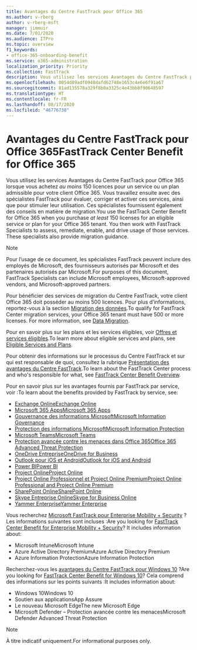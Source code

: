 ```yaml
---
title: Avantages du Centre FastTrack pour Office 365
ms.author: v-rberg
author: v-rberg-msft
manager: jimmuir
ms.date: 7/01/2020
ms.audience: ITPro
ms.topic: overview
f1_keywords:
- office-365-onboarding-benefit
ms.service: o365-administration
localization_priority: Priority
ms.collection: FastTrack
description: Vous utilisez les services Avantages du Centre FastTrack pour Office 365 lorsque vous achetez au moins 150 licences pour un service ou un plan admissible pour votre client Office 365. Vous travaillez ensuite avec des spécialistes FastTrack pour évaluer, corriger et activer ces services, ainsi que pour stimuler leur utilisation. Ces spécialistes fournissent également des conseils en matière de migration.
ms.openlocfilehash: 0054d89adf0948dafd62748e1653c4e6e6f91a67
ms.sourcegitcommit: 81ad135578a329f8b0a3325c4e43bb8f90648597
ms.translationtype: HT
ms.contentlocale: fr-FR
ms.lasthandoff: 08/17/2020
ms.locfileid: "46776738"
---
```

# <a name="fasttrack-center-benefit-for-office-365"></a><span data-ttu-id="9e03f-105">Avantages du Centre FastTrack pour Office 365</span><span class="sxs-lookup"><span data-stu-id="9e03f-105">FastTrack Center Benefit for Office 365</span></span>

<span data-ttu-id="9e03f-p102">Vous utilisez les services Avantages du Centre FastTrack pour Office 365 lorsque vous achetez *au moins* 150 licences pour un service ou un plan admissible pour votre client Office 365. Vous travaillez ensuite avec des spécialistes FastTrack pour évaluer, corriger et activer ces services, ainsi que pour stimuler leur utilisation. Ces spécialistes fournissent également des conseils en matière de migration.</span><span class="sxs-lookup"><span data-stu-id="9e03f-p102">You use the FastTrack Center Benefit for Office 365 when you purchase  *at least*  150 licenses for an eligible service or plan for your Office 365 tenant. You then work with FastTrack Specialists to assess, remediate, enable, and drive usage of those services. These specialists also provide migration guidance.</span></span> 
  
> [!NOTE]
> <span data-ttu-id="9e03f-109">Pour l’usage de ce document, les spécialistes FastTrack peuvent inclure des employés de Microsoft, des fournisseurs autorisés par Microsoft et des partenaires autorisés par Microsoft.</span><span class="sxs-lookup"><span data-stu-id="9e03f-109">For purposes of this document, FastTrack Specialists can include Microsoft employees, Microsoft-approved vendors, and Microsoft-approved partners.</span></span> 
  
<span data-ttu-id="9e03f-p103">Pour bénéficier des services de migration du Centre FastTrack, votre client Office 365 doit posséder au moins 500 licences. Pour plus d’informations, reportez-vous à la section [Migration des données](O365-data-migration.md).</span><span class="sxs-lookup"><span data-stu-id="9e03f-p103">To qualify for FastTrack Center migration services, your Office 365 tenant must have 500 or more licenses. For more information, see [Data Migration](O365-data-migration.md).</span></span>
  
<span data-ttu-id="9e03f-112">Pour en savoir plus sur les plans et les services éligibles, voir [Offres et services éligibles](M365-eligible-services-and-plans.md).</span><span class="sxs-lookup"><span data-stu-id="9e03f-112">To learn more about eligible services and plans, see [Eligible Services and Plans](M365-eligible-services-and-plans.md).</span></span>
  
<span data-ttu-id="9e03f-113">Pour obtenir des informations sur le processus du Centre FastTrack et sur qui est responsable de quoi, consultez la rubrique [Présentation des avantages du Centre FastTrack](O365-fasttrack-benefit-overview.md).</span><span class="sxs-lookup"><span data-stu-id="9e03f-113">To learn about the FastTrack Center process and who's responsible for what, see [FastTrack Center Benefit Overview](O365-fasttrack-benefit-overview.md).</span></span>

<span data-ttu-id="9e03f-114">Pour en savoir plus sur les avantages fournis par FastTrack par service, voir :</span><span class="sxs-lookup"><span data-stu-id="9e03f-114">To learn about the benefits provided by FastTrack by service, see:</span></span>

- [<span data-ttu-id="9e03f-115">Exchange Online</span><span class="sxs-lookup"><span data-stu-id="9e03f-115">Exchange Online</span></span>](O365-fasttrack-responsibilities.md#exchange-online)
- [<span data-ttu-id="9e03f-116">Microsoft 365 Apps</span><span class="sxs-lookup"><span data-stu-id="9e03f-116">Microsoft 365 Apps</span></span>](O365-fasttrack-responsibilities.md#microsoft-365-apps)
- [<span data-ttu-id="9e03f-117">Gouvernance des informations Microsoft</span><span class="sxs-lookup"><span data-stu-id="9e03f-117">Microsoft Information Governance</span></span>](O365-fasttrack-responsibilities.md#microsoft-information-governance)
- [<span data-ttu-id="9e03f-118">Protection des informations Microsoft</span><span class="sxs-lookup"><span data-stu-id="9e03f-118">Microsoft Information Protection</span></span>](O365-fasttrack-responsibilities.md#microsoft-information-protection)
- [<span data-ttu-id="9e03f-119">Microsoft Teams</span><span class="sxs-lookup"><span data-stu-id="9e03f-119">Microsoft Teams</span></span>](O365-fasttrack-responsibilities.md#microsoft-teams)
- [<span data-ttu-id="9e03f-120">Protection avancée contre les menaces dans Office 365</span><span class="sxs-lookup"><span data-stu-id="9e03f-120">Office 365 Advanced Threat Protection</span></span>](O365-fasttrack-responsibilities.md#office-365-advanced-threat-protection)
- [<span data-ttu-id="9e03f-121">OneDrive Entreprise</span><span class="sxs-lookup"><span data-stu-id="9e03f-121">OneDrive for Business</span></span>](O365-fasttrack-responsibilities.md#onedrive-for-business)
- [<span data-ttu-id="9e03f-122">Outlook pour iOS et Android</span><span class="sxs-lookup"><span data-stu-id="9e03f-122">Outlook for iOS and Android</span></span>](O365-fasttrack-responsibilities.md#outlook-for-ios-and-android)
- [<span data-ttu-id="9e03f-123">Power BI</span><span class="sxs-lookup"><span data-stu-id="9e03f-123">Power BI</span></span>](O365-fasttrack-responsibilities.md#power-bi)
- [<span data-ttu-id="9e03f-124">Project Online</span><span class="sxs-lookup"><span data-stu-id="9e03f-124">Project Online</span></span>](O365-fasttrack-responsibilities.md#project-online)
- [<span data-ttu-id="9e03f-125">Project Online Professionnel et Project Online Premium</span><span class="sxs-lookup"><span data-stu-id="9e03f-125">Project Online Professional and Project Online Premium</span></span>](O365-fasttrack-responsibilities.md#project-online-professional-and-project-online-premium)
- [<span data-ttu-id="9e03f-126">SharePoint Online</span><span class="sxs-lookup"><span data-stu-id="9e03f-126">SharePoint Online</span></span>](O365-fasttrack-responsibilities.md#sharepoint-online)
- [<span data-ttu-id="9e03f-127">Skype Entreprise Online</span><span class="sxs-lookup"><span data-stu-id="9e03f-127">Skype for Business Online</span></span>](O365-fasttrack-responsibilities.md#skype-for-business-online)
- [<span data-ttu-id="9e03f-128">Yammer Enterprise</span><span class="sxs-lookup"><span data-stu-id="9e03f-128">Yammer Enterprise</span></span>](O365-fasttrack-responsibilities.md#yammer-enterprise)
  
<span data-ttu-id="9e03f-p104">Vous recherchez [Microsoft FastTrack pour Enterprise Mobility + Security](EMS-fasttrack-benefit-for-EMS.md) ? Les informations suivantes sont incluses :</span><span class="sxs-lookup"><span data-stu-id="9e03f-p104">Are you looking for [FastTrack Center Benefit for Enterprise Mobility + Security](EMS-fasttrack-benefit-for-EMS.md)? It includes information about:</span></span>
  
- <span data-ttu-id="9e03f-131">Microsoft Intune</span><span class="sxs-lookup"><span data-stu-id="9e03f-131">Microsoft Intune</span></span>
- <span data-ttu-id="9e03f-132">Azure Active Directory Premium</span><span class="sxs-lookup"><span data-stu-id="9e03f-132">Azure Active Directory Premium</span></span> 
- <span data-ttu-id="9e03f-133">Azure Information Protection</span><span class="sxs-lookup"><span data-stu-id="9e03f-133">Azure Information Protection</span></span>

<span data-ttu-id="9e03f-134">Recherchez-vous les [avantages du Centre FastTrack pour Windows 10](Win-10-fasttrack-benefit-for-Windows-10.md) ?</span><span class="sxs-lookup"><span data-stu-id="9e03f-134">Are you looking for [FastTrack Center Benefit for Windows 10](Win-10-fasttrack-benefit-for-Windows-10.md)?</span></span> <span data-ttu-id="9e03f-135">Cela comprend des informations sur les points suivants :</span><span class="sxs-lookup"><span data-stu-id="9e03f-135">It includes information about:</span></span>

- <span data-ttu-id="9e03f-136">Windows 10</span><span class="sxs-lookup"><span data-stu-id="9e03f-136">Windows 10</span></span>
- <span data-ttu-id="9e03f-137">Soutien aux applications</span><span class="sxs-lookup"><span data-stu-id="9e03f-137">App Assure</span></span>
- <span data-ttu-id="9e03f-138">Le nouveau Microsoft Edge</span><span class="sxs-lookup"><span data-stu-id="9e03f-138">The new Microsoft Edge</span></span>
- <span data-ttu-id="9e03f-139">Microsoft Defender – Protection avancée contre les menaces</span><span class="sxs-lookup"><span data-stu-id="9e03f-139">Microsoft Defender Advanced Threat Protection</span></span>
    
> [!NOTE]
> <span data-ttu-id="9e03f-140">À titre indicatif uniquement.</span><span class="sxs-lookup"><span data-stu-id="9e03f-140">For informational purposes only.</span></span> 

